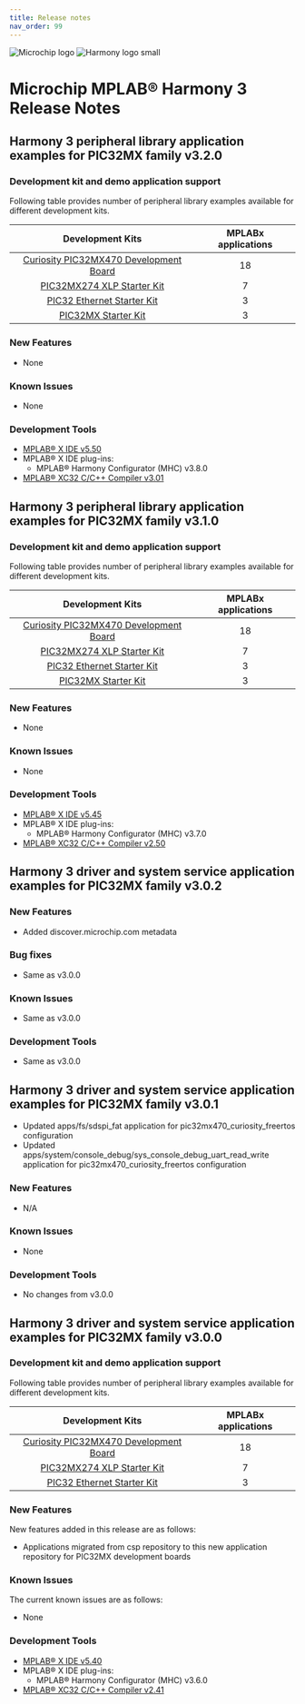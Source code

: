 ```yaml
---
title: Release notes
nav_order: 99
---
```


![Microchip logo](https://raw.githubusercontent.com/wiki/Microchip-MPLAB-Harmony/Microchip-MPLAB-Harmony.github.io/images/microchip_logo.png)
![Harmony logo small](https://raw.githubusercontent.com/wiki/Microchip-MPLAB-Harmony/Microchip-MPLAB-Harmony.github.io/images/microchip_mplab_harmony_logo_small.png)

# Microchip MPLAB® Harmony 3 Release Notes

## Harmony 3 peripheral library application examples for PIC32MX family  v3.2.0

### Development kit and demo application support

Following table provides number of peripheral library examples available for different development kits.

| Development Kits  | MPLABx applications |
|:-----------------:|:-------------------:|
| [Curiosity PIC32MX470 Development Board](https://www.microchip.com/Developmenttools/ProductDetails/dm320103) | 18 |
| [PIC32MX274 XLP Starter Kit](https://www.microchip.com/DevelopmentTools/ProductDetails/DM320105) | 7 |
| [PIC32 Ethernet Starter Kit](https://www.microchip.com/DevelopmentTools/ProductDetails/PartNO/DM320004) | 3 |
| [PIC32MX Starter Kit](https://www.microchip.com/Developmenttools/ProductDetails/DM320001) | 3 |

### New Features

- None

### Known Issues

- None

### Development Tools

- [MPLAB® X IDE v5.50](https://www.microchip.com/mplab/mplab-x-ide)
- MPLAB® X IDE plug-ins:
  - MPLAB® Harmony Configurator (MHC) v3.8.0
- [MPLAB® XC32 C/C++ Compiler v3.01](https://www.microchip.com/mplab/compilers)

## Harmony 3 peripheral library application examples for PIC32MX family  v3.1.0

### Development kit and demo application support

Following table provides number of peripheral library examples available for different development kits.

| Development Kits  | MPLABx applications |
|:-----------------:|:-------------------:|
| [Curiosity PIC32MX470 Development Board](https://www.microchip.com/Developmenttools/ProductDetails/dm320103) | 18 |
| [PIC32MX274 XLP Starter Kit](https://www.microchip.com/DevelopmentTools/ProductDetails/DM320105) | 7 |
| [PIC32 Ethernet Starter Kit](https://www.microchip.com/DevelopmentTools/ProductDetails/PartNO/DM320004) | 3 |
| [PIC32MX Starter Kit](https://www.microchip.com/Developmenttools/ProductDetails/DM320001) | 3 |

### New Features

- None

### Known Issues

- None

### Development Tools

- [MPLAB® X IDE v5.45](https://www.microchip.com/mplab/mplab-x-ide)
- MPLAB® X IDE plug-ins:
  - MPLAB® Harmony Configurator (MHC) v3.7.0
- [MPLAB® XC32 C/C++ Compiler v2.50](https://www.microchip.com/mplab/compilers)


## Harmony 3 driver and system service application examples for PIC32MX family  v3.0.2

### New Features
- Added discover.microchip.com metadata

### Bug fixes
- Same as v3.0.0

### Known Issues
- Same as v3.0.0

### Development Tools
- Same as v3.0.0

## Harmony 3 driver and system service application examples for PIC32MX family  v3.0.1

- Updated apps/fs/sdspi_fat application for pic32mx470_curiosity_freertos configuration
- Updated apps/system/console_debug/sys_console_debug_uart_read_write application for pic32mx470_curiosity_freertos configuration

### New Features

- N/A

### Known Issues

- None

### Development Tools

- No changes from v3.0.0


## Harmony 3 driver and system service application examples for PIC32MX family  v3.0.0

### Development kit and demo application support

Following table provides number of peripheral library examples available for different development kits.

| Development Kits  | MPLABx applications |
|:-----------------:|:-------------------:|
| [Curiosity PIC32MX470 Development Board](https://www.microchip.com/Developmenttools/ProductDetails/dm320103) | 18 |
| [PIC32MX274 XLP Starter Kit](https://www.microchip.com/DevelopmentTools/ProductDetails/DM320105) | 7 |
| [PIC32 Ethernet Starter Kit](https://www.microchip.com/DevelopmentTools/ProductDetails/PartNO/DM320004) | 3 |

### New Features

New features added in this release are as follows:

- Applications migrated from csp repository to this new application repository for PIC32MX development boards


### Known Issues

The current known issues are as follows:

- None

### Development Tools

- [MPLAB® X IDE v5.40](https://www.microchip.com/mplab/mplab-x-ide)
- MPLAB® X IDE plug-ins:
  - MPLAB® Harmony Configurator (MHC) v3.6.0
- [MPLAB® XC32 C/C++ Compiler v2.41](https://www.microchip.com/mplab/compilers)
